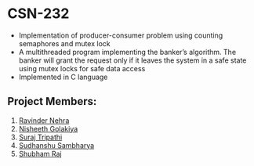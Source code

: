 # CSN-232
* Implementation of producer-consumer problem using counting semaphores and mutex lock
* A multithreaded program implementing the banker’s
algorithm. The banker will grant the request only if it leaves the system in a safe state using mutex locks for safe data access
* Implemented in C language
## Project Members:
1. [Ravinder Nehra](https://www.github.com/rnehra01)
2. [Nisheeth Golakiya](https//www.github.com/nisheeth-golakiya)
3. [Suraj Tripathi](https://www.github.com/suraj97)
4. [Sudhanshu Sambharya](https://www.github.com/sudwebd)
5. [Shubham Raj](https://www.github.com/raj808569)
